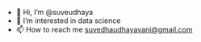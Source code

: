 - 👋 Hi, I’m @suveudhaya
- 👀 I’m interested in data science
- 📫 How to reach me suvedhaudhayavani@gmail.com

<!---
suveudhaya/suveudhaya is a ✨ special ✨ repository because its `README.md` (this file) appears on your GitHub profile.
You can click the Preview link to take a look at your changes.
--->
